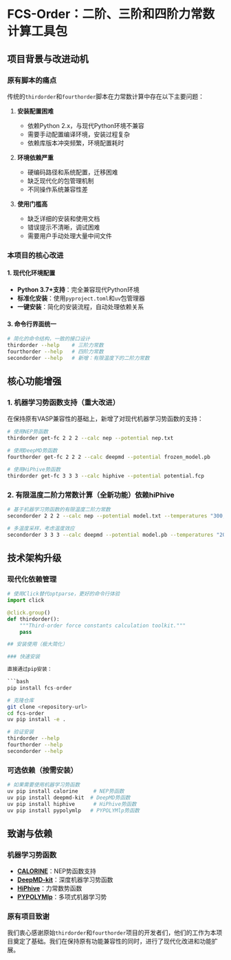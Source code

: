 # FCS-Order：二阶、三阶和四阶力常数计算工具包

## 项目背景与改进动机

### 原有脚本的痛点

传统的`thirdorder`和`fourthorder`脚本在力常数计算中存在以下主要问题：

1. **安装配置困难**
   - 依赖Python 2.x，与现代Python环境不兼容
   - 需要手动配置编译环境，安装过程复杂
   - 依赖库版本冲突频繁，环境配置耗时

2. **环境依赖严重**
   - 硬编码路径和系统配置，迁移困难
   - 缺乏现代化的包管理机制
   - 不同操作系统兼容性差

3. **使用门槛高**
   - 缺乏详细的安装和使用文档
   - 错误提示不清晰，调试困难
   - 需要用户手动处理大量中间文件

### 本项目的核心改进

#### 1. 现代化环境配置

- **Python 3.7+支持**：完全兼容现代Python环境
- **标准化安装**：使用`pyproject.toml`和`uv`包管理器
- **一键安装**：简化的安装流程，自动处理依赖关系

#### 3. 命令行界面统一

```bash
# 简化的命令结构，一致的接口设计
thirdorder --help    # 三阶力常数
fourthorder --help   # 四阶力常数
secondorder --help   # 新增：有限温度下的二阶力常数
```

## 核心功能增强

### 1. 机器学习势函数支持（重大改进）

在保持原有VASP兼容性的基础上，新增了对现代机器学习势函数的支持：

```bash
# 使用NEP势函数
thirdorder get-fc 2 2 2 --calc nep --potential nep.txt

# 使用DeepMD势函数
fourthorder get-fc 2 2 2 --calc deepmd --potential frozen_model.pb

# 使用HiPhive势函数
thirdorder get-fc 3 3 3 --calc hiphive --potential potential.fcp
```

### 2. 有限温度二阶力常数计算（全新功能）依赖hiPhive

```bash
# 基于机器学习势函数的有限温度二阶力常数
secondorder 2 2 2 --calc nep --potential model.txt --temperatures "300,600,900"

# 多温度采样，考虑温度效应
secondorder 3 3 3 --calc deepmd --potential model.pb --temperatures "200,400,600,800"
```

## 技术架构升级

### 现代化依赖管理

```python
# 使用Click替代optparse，更好的命令行体验
import click

@click.group()
def thirdorder():
    """Third-order force constants calculation toolkit."""
    pass

## 安装使用（极大简化）

### 快速安装

直接通过pip安装：

```bash
pip install fcs-order
```

```bash
# 克隆仓库
git clone <repository-url>
cd fcs-order
uv pip install -e .

# 验证安装
thirdorder --help
fourthorder --help
secondorder --help
```

### 可选依赖（按需安装）

```bash
# 如果需要使用机器学习势函数
uv pip install calorine     # NEP势函数
uv pip install deepmd-kit  # DeepMD势函数
uv pip install hiphive      # HiPhive势函数
uv pip install pypolymlp   # PYPOLYMlp势函数
```


## 致谢与依赖

### 机器学习势函数

- **[CALORINE](https://gitlab.com/materials-modeling/calorine)**：NEP势函数支持
- **[DeepMD-kit](https://github.com/deepmodeling/deepmd-kit)**：深度机器学习势函数
- **[HiPhive](https://hiphive.materialsmodeling.org/)**：力常数势函数
- **[PYPOLYMlp](https://github.com/segala-project/pypolymlp)**：多项式机器学习势

### 原有项目致谢

我们衷心感谢原始`thirdorder`和`fourthorder`项目的开发者们，他们的工作为本项目奠定了基础。我们在保持原有功能兼容性的同时，进行了现代化改进和功能扩展。
